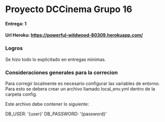 # Proyecto DCCinema Grupo 16
#### Entrega: 1
#### Url Heroku: https://powerful-wildwood-80309.herokuapp.com/


### Logros
 Se hizo todo lo explicitado en entregas minimas. 

### Consideraciones generales para la correcion

Para corregir localmente es necesario configurar las variables de entorno. Para esto se debera crear un archivo llamado local_env.yml dentro de la carpeta config.

Este archivo debe contener lo siguiente: 

DB_USER: '{user}'
DB_PASSWORD: '{password}'

